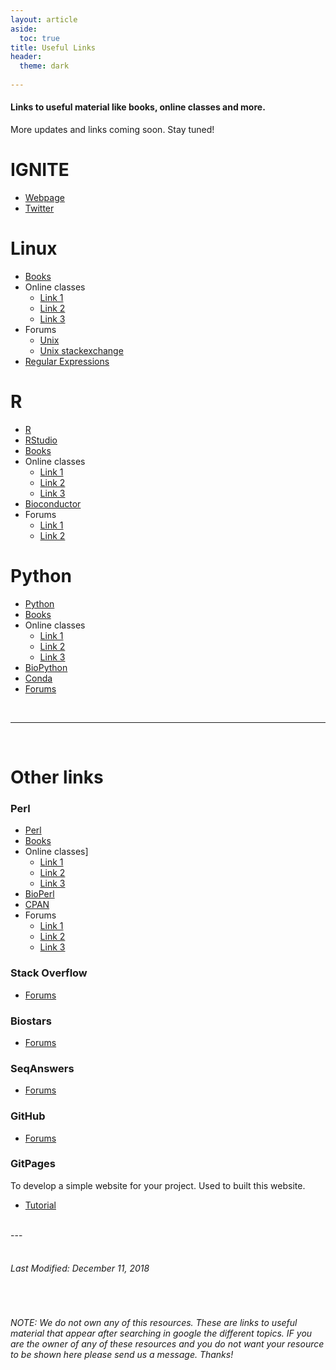 ```yaml
---
layout: article
aside:
  toc: true
title: Useful Links
header:
  theme: dark
  
---
```


#### Links to useful material like books, online classes and more.  
More updates and links coming soon. Stay tuned!  


# IGNITE
- [Webpage](http://www.itn-ignite.eu/)
- [Twitter](https://twitter.com/itn_ignite)

# Linux  
- [Books]()  
- Online classes  
    - [Link 1](https://training.linuxfoundation.org/resources/free-courses/introduction-to-linux/?_sft_content_type=free-course)
    - [Link 2](https://www.edx.org/course/introduction-to-linux)
    - [Link 3](https://www.udemy.com/courses/search/?src=ukw&q=linux)
- Forums
    - [Unix](https://www.unix.com/)
    - [Unix stackexchange](https://unix.stackexchange.com/)
- [Regular Expressions](https://michael.tngconsulting.ca/UNIX_Regular_Expressions.pdf)

# R
- [R](https://cran.r-project.org/)
- [RStudio](https://www.rstudio.com/products/rstudio/download/)
- [Books]()
- Online classes
    - [Link 1](https://www.coursera.org/learn/r-programming)
    - [Link 2](https://www.edx.org/learn/r-programming)
    - [Link 3](https://www.datacamp.com/courses/free-introduction-to-r)
- [Bioconductor](https://www.bioconductor.org/)
- Forums
    - [Link 1](https://r-dir.com/community/forums.html)
    - [Link 2](https://r-forge.r-project.org/forum/forum.php?forum_id=78&group_id=34)

# Python
- [Python](https://www.python.org/)
- [Books]()
- Online classes
    - [Link 1](https://www.edx.org/learn/python)
    - [Link 2](https://www.coursera.org/courses?query=python)
    - [Link 3](https://www.learnpython.org/)
- [BioPython](https://biopython.org/)
- [Conda](https://www.anaconda.com/download/)
- [Forums](https://python-forum.io/)  

<br />

---  

<br />

# Other links  

### Perl  
- [Perl](https://www.perl.org/)
- [Books]()
- Online classes]
    - [Link 1](https://www.learn-perl.org/)
    - [Link 2]()
    - [Link 3]()
- [BioPerl](https://bioperl.org/)
- [CPAN](https://www.cpan.org/)
- Forums
    - [Link 1](https://www.perl.org/community.html)
    - [Link 2](http://perlguru.com/)
    - [Link 3](https://www.perlmonks.org/?)

### Stack Overflow
- [Forums](https://stackoverflow.com/)

### Biostars
- [Forums](https://www.biostars.org/)

### SeqAnswers
- [Forums](http://seqanswers.com/)

### GitHub
- [Forums](https://github.com/)

### GitPages
To develop a simple website for your project. Used to built this website.  
- [Tutorial](https://pages.github.com/)


<br />
---
<br />
<br />

###### Last Modified: December 11, 2018  

<br />

###### NOTE: We do not own any of this resources. These are links to useful material that appear after searching in google the different topics. IF you are the owner of any of these resources and you do not want your resource to be shown here please send us a message. Thanks!
